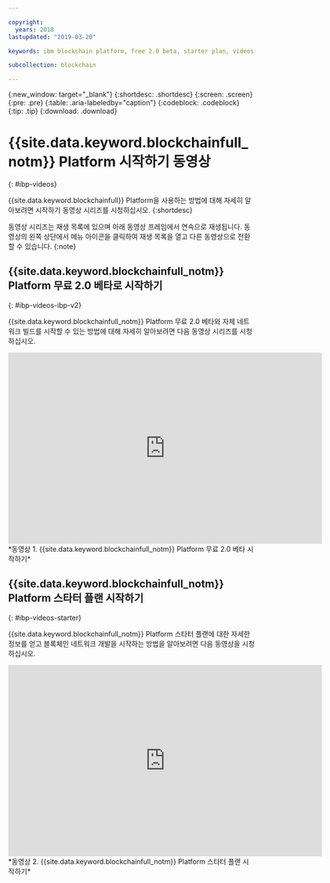 ```yaml
---

copyright:
  years: 2018
lastupdated: "2019-03-20"

keywords: ibm blockchain platform, free 2.0 beta, starter plan, videos, getting started

subcollection: blockchain

---
```


{:new_window: target="_blank"}
{:shortdesc: .shortdesc}
{:screen: .screen}
{:pre: .pre}
{:table: .aria-labeledby="caption"}
{:codeblock: .codeblock}
{:tip: .tip}
{:download: .download}


# {{site.data.keyword.blockchainfull_notm}} Platform 시작하기 동영상
{: #ibp-videos}

{{site.data.keyword.blockchainfull}} Platform을 사용하는 방법에 대해 자세히 알아보려면 시작하기 동영상 시리즈를 시청하십시오.
{:shortdesc}

동영상 시리즈는 재생 목록에 있으며 아래 동영상 프레임에서 연속으로 재생됩니다. 동영상의 왼쪽 상단에서 메뉴 아이콘을 클릭하여 재생 목록을 열고 다른 동영상으로 전환할 수 있습니다.
{:note}

## {{site.data.keyword.blockchainfull_notm}} Platform 무료 2.0 베타로 시작하기
{: #ibp-videos-ibp-v2}

{{site.data.keyword.blockchainfull_notm}} Platform 무료 2.0 베타와 자체 네트워크 빌드를 시작할 수 있는 방법에 대해 자세히 알아보려면 다음 동영상 시리즈를 시청하십시오.

<iframe class="embed-responsive-item" id="youtubeplayer" title="스타터 플랜 동영상" type="text/html" width="640" height="390" src="https://www.youtube.com/embed?listType=playlist&list=PL7LSy0eQMvjtIJkNRCJZC7mGfB5K49lrX" frameborder="0" webkitallowfullscreen mozallowfullscreen allowfullscreen> </iframe>
*동영상 1. {{site.data.keyword.blockchainfull_notm}} Platform 무료 2.0 베타 시작하기*

## {{site.data.keyword.blockchainfull_notm}} Platform 스타터 플랜 시작하기
{: #ibp-videos-starter}

{{site.data.keyword.blockchainfull_notm}} Platform 스타터 플랜에 대한 자세한 정보를 얻고 블록체인 네트워크 개발을 시작하는 방법을 알아보려면 다음 동영상을 시청하십시오.

<iframe class="embed-responsive-item" id="youtubeplayer" title="스타터 플랜 동영상" type="text/html" width="640" height="390" src="https://www.youtube.com/embed?listType=playlist&list=PL7LSy0eQMvjvBdal2mm74JlcNGMXYSGOe" frameborder="0" webkitallowfullscreen mozallowfullscreen allowfullscreen> </iframe>
*동영상 2. {{site.data.keyword.blockchainfull_notm}} Platform 스타터 플랜 시작하기*
